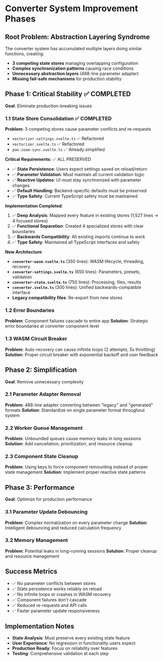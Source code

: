 # Converter System Improvement Phases

## Root Problem: Abstraction Layering Syndrome
The converter system has accumulated multiple layers doing similar functions, creating:
- **3 competing state stores** managing overlapping configuration
- **Complex synchronization patterns** causing race conditions  
- **Unnecessary abstraction layers** (488-line parameter adapter)
- **Missing fail-safe mechanisms** for production stability

## Phase 1: Critical Stability ✅ COMPLETED
**Goal**: Eliminate production-breaking issues

### 1.1 State Store Consolidation ✅ COMPLETED  
**Problem**: 3 competing stores cause parameter conflicts and re-requests
- `vectorizer-settings.svelte.ts` ✅ Refactored 
- `vectorizer.svelte.ts` ✅ Refactored
- `pan-zoom-sync.svelte.ts` ✅ Already simplified

**Critical Requirements**: ✅ ALL PRESERVED
- ✅ **State Persistence**: Users expect settings saved on reload/return
- ✅ **Parameter Validation**: Must maintain all current validation logic
- ✅ **Reactive Updates**: UI must stay synchronized with parameter changes
- ✅ **Default Handling**: Backend-specific defaults must be preserved
- ✅ **Type Safety**: Current TypeScript safety must be maintained

**Implementation Completed**:
1. ✅ **Deep Analysis**: Mapped every feature in existing stores (1,527 lines → 4 focused stores)
2. ✅ **Functional Separation**: Created 4 specialized stores with clear boundaries
3. ✅ **Backwards Compatibility**: All existing imports continue to work
4. ✅ **Type Safety**: Maintained all TypeScript interfaces and safety

**New Architecture**:
- **`converter-wasm.svelte.ts`** (350 lines): WASM lifecycle, threading, recovery
- **`converter-settings.svelte.ts`** (650 lines): Parameters, presets, validation  
- **`converter-state.svelte.ts`** (750 lines): Processing, files, results
- **`converter.svelte.ts`** (300 lines): Unified backwards-compatible interface
- **Legacy compatibility files**: Re-export from new stores

### 1.2 Error Boundaries
**Problem**: Component failures cascade to entire app
**Solution**: Strategic error boundaries at converter component level

### 1.3 WASM Circuit Breaker  
**Problem**: Auto-recovery can cause infinite loops (2 attempts, 5s throttling)
**Solution**: Proper circuit breaker with exponential backoff and user feedback

## Phase 2: Simplification  
**Goal**: Remove unnecessary complexity

### 2.1 Parameter Adapter Removal
**Problem**: 488-line adapter converting between "legacy" and "generated" formats
**Solution**: Standardize on single parameter format throughout system

### 2.2 Worker Queue Management
**Problem**: Unbounded queues cause memory leaks in long sessions
**Solution**: Add cancellation, prioritization, and resource cleanup

### 2.3 Component State Cleanup
**Problem**: Using keys to force component remounting instead of proper state management
**Solution**: Implement proper reactive state patterns

## Phase 3: Performance
**Goal**: Optimize for production performance

### 3.1 Parameter Update Debouncing
**Problem**: Complex normalization on every parameter change
**Solution**: Intelligent debouncing and reduced calculation frequency

### 3.2 Memory Management
**Problem**: Potential leaks in long-running sessions
**Solution**: Proper cleanup and resource management

## Success Metrics
- ✅ No parameter conflicts between stores
- ✅ State persistence works reliably on reload
- ✅ No infinite loops or crashes in WASM recovery  
- ✅ Component failures don't cascade
- ✅ Reduced re-requests and API calls
- ✅ Faster parameter update responsiveness

## Implementation Notes
- **State Analysis**: Must preserve every existing state feature
- **User Experience**: No regression in functionality users expect
- **Production Ready**: Focus on reliability over features
- **Testing**: Comprehensive validation at each step